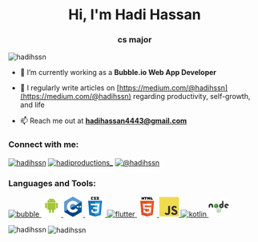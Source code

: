 <h1 align="center">Hi, I'm Hadi Hassan</h1>
<h3 align="center">cs major</h3>

<p align="left"> <img src="https://komarev.com/ghpvc/?username=hadihssn&label=Profile%20views&color=0e75b6&style=flat" alt="hadihssn" /> </p>

- 🌱 I’m currently working as a **Bubble.io Web App Developer**

- 📝 I regularly write articles on [https://medium.com/@hadihssn](https://medium.com/@hadihssn) regarding productivity, self-growth, and life

- 📫 Reach me out at **hadihassan4443@gmail.com**

<h3 align="left">Connect with me:</h3>
<p align="left">
<a href="https://linkedin.com/in/hadihssn" target="blank"><img align="center" src="https://raw.githubusercontent.com/rahuldkjain/github-profile-readme-generator/master/src/images/icons/Social/linked-in-alt.svg" alt="hadihssn" height="30" width="40" /></a>
<a href="https://instagram.com/hadiproductions_" target="blank"><img align="center" src="https://raw.githubusercontent.com/rahuldkjain/github-profile-readme-generator/master/src/images/icons/Social/instagram.svg" alt="hadiproductions_" height="30" width="40" /></a>
<a href="https://medium.com/@hadihssn" target="blank"><img align="center" src="https://raw.githubusercontent.com/rahuldkjain/github-profile-readme-generator/master/src/images/icons/Social/medium.svg" alt="@hadihssn" height="30" width="40" /></a>
</p>

<h3 align="left">Languages and Tools:</h3>
<p align="left"> <a href="https://bubble.io" target="_blank" rel="noreferrer"> <img src="https://images.seeklogo.com/logo-png/44/1/bubble-icon-logo-png_seeklogo-448116.png" alt="bubble" width="40" height="40"/> <a href="https://developer.android.com" target="_blank" rel="noreferrer"> <img src="https://raw.githubusercontent.com/devicons/devicon/master/icons/android/android-original-wordmark.svg" alt="android" width="40" height="40"/> </a> <a href="https://www.w3schools.com/cpp/" target="_blank" rel="noreferrer"> <img src="https://raw.githubusercontent.com/devicons/devicon/master/icons/cplusplus/cplusplus-original.svg" alt="cplusplus" width="40" height="40"/> </a> <a href="https://www.w3schools.com/css/" target="_blank" rel="noreferrer"> <img src="https://raw.githubusercontent.com/devicons/devicon/master/icons/css3/css3-original-wordmark.svg" alt="css3" width="40" height="40"/> </a> <a href="https://flutter.dev" target="_blank" rel="noreferrer"> <img src="https://www.vectorlogo.zone/logos/flutterio/flutterio-icon.svg" alt="flutter" width="40" height="40"/> </a> <a href="https://www.w3.org/html/" target="_blank" rel="noreferrer"> <img src="https://raw.githubusercontent.com/devicons/devicon/master/icons/html5/html5-original-wordmark.svg" alt="html5" width="40" height="40"/> </a> <a href="https://developer.mozilla.org/en-US/docs/Web/JavaScript" target="_blank" rel="noreferrer"> <img src="https://raw.githubusercontent.com/devicons/devicon/master/icons/javascript/javascript-original.svg" alt="javascript" width="40" height="40"/> </a> <a href="https://kotlinlang.org" target="_blank" rel="noreferrer"> <img src="https://www.vectorlogo.zone/logos/kotlinlang/kotlinlang-icon.svg" alt="kotlin" width="40" height="40"/> </a> <a href="https://nodejs.org" target="_blank" rel="noreferrer"> <img src="https://raw.githubusercontent.com/devicons/devicon/master/icons/nodejs/nodejs-original-wordmark.svg" alt="nodejs" width="40" height="40"/> </a> </p>

<p><img align="left" src="https://github-readme-stats.vercel.app/api/top-langs?username=hadihssn&show_icons=true&locale=en&layout=compact" alt="hadihssn" /></p>

<p>&nbsp;<img align="center" src="https://github-readme-stats.vercel.app/api?username=hadihssn&show_icons=true&locale=en" alt="hadihssn" /></p>
